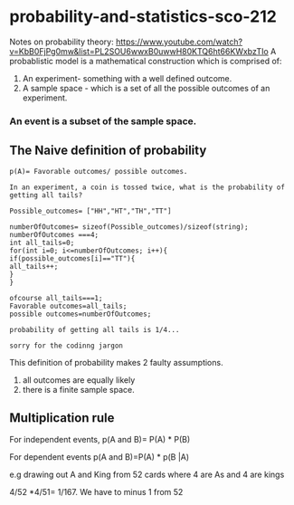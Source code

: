 # probability-and-statistics-sco-212
Notes on probability theory: https://www.youtube.com/watch?v=KbB0FjPg0mw&list=PL2SOU6wwxB0uwwH80KTQ6ht66KWxbzTIo
 A probablistic model is a mathematical construction which is comprised of:
 
 1. An experiment- something with a well defined outcome.
 2. A sample space - which is a set of all the possible outcomes of an experiment.
 
 ### An event is a subset of the sample space. 
 
 ## The Naive definition of probability
 ```
 p(A)= Favorable outcomes/ possible outcomes.
 
In an experiment, a coin is tossed twice, what is the probability of getting all tails?

Possible_outcomes= ["HH","HT","TH","TT"]

numberOfOutcomes= sizeof(Possible_outcomes)/sizeof(string);
 numberOfOutcomes ===4;
 int all_tails=0;
 for(int i=0; i<=numberOfOutcomes; i++){
 if(possible_outcomes[i]=="TT"){
 all_tails++;
 }
 }
 
 ofcourse all_tails===1;
 Favorable outcomes=all_tails;
 possible outcomes=numberOfOutcomes;
 
 probability of getting all tails is 1/4...
 
 sorry for the codinng jargon
 ```
 This definition of probability makes 2 faulty assumptions.
 1. all outcomes are equally likely
 2. there is a finite sample space.
 
 ## Multiplication rule
 For independent  events, p(A and B)= P(A) * P(B)

For dependent events p(A and B)=P(A) * p(B |A)

e.g drawing out A and King from 52 cards where 4 are As and 4 are kings

4/52 *4/51= 1/167.
We have to minus 1 from 52

 

 


 
 
 
